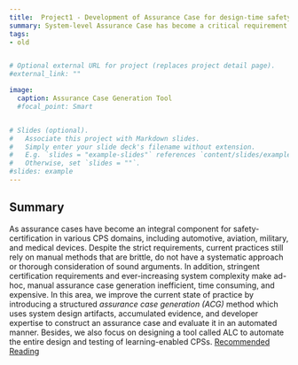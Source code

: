 ```yaml
---
title:  Project1 - Development of Assurance Case for design-time safety assurance
summary: System-level Assurance Case has become a critical requirement of the regulatory acceptance. However, problems such as human relaiance, lack of automation and design procedure makes it challenging to design a robust assurance case.
tags:
- old


# Optional external URL for project (replaces project detail page).
#external_link: ""

image:
  caption: Assurance Case Generation Tool
  #focal_point: Smart


# Slides (optional).
#   Associate this project with Markdown slides.
#   Simply enter your slide deck's filename without extension.
#   E.g. `slides = "example-slides"` references `content/slides/example-slides.md`.
#   Otherwise, set `slides = ""`.
#slides: example
---
```


## Summary

As assurance cases have become an integral component for safety-certification in various CPS domains, including automotive, aviation, military, and medical devices. Despite the strict requirements, current practices still rely on manual methods that are brittle, do not have a systematic approach or thorough consideration of sound arguments. In addition, stringent certification requirements and ever-increasing system complexity make ad-hoc, manual assurance case generation inefficient, time consuming, and expensive. In this area, we improve the current state of practice by introducing a structured *assurance case generation (ACG)* method which uses system design artifacts, accumulated evidence, and developer expertise to construct an assurance case and evaluate it in an automated manner. Besides, we also focus on designing a tool called ALC to automate the entire design and testing of learning-enabled CPSs. [Recommended Reading](https://arxiv.org/abs/2003.05388)
